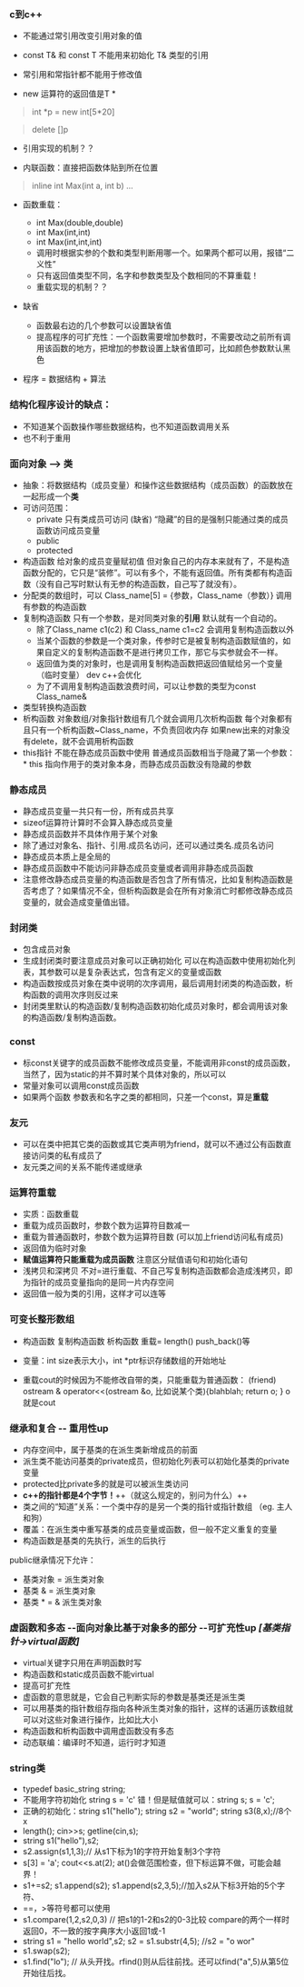 ### c到c++

* 不能通过常引用改变引用对象的值
* const T& 和 const T 不能用来初始化 T& 类型的引用


* 常引用和常指针都不能用于修改值
* new 运算符的返回值是T *
> int \*p = new int[5*20]

> delete []p

* 引用实现的机制？？

* 内联函数：直接把函数体贴到所在位置
> inline int Max(int a, int b) ...

* 函数重载：
    * int Max(double,double)
    * int Max(int,int)
    * int Max(int,int,int)
    * 调用时根据实参的个数和类型判断用哪一个。如果两个都可以用，报错“二义性”
    * 只有返回值类型不同，名字和参数类型及个数相同的不算重载！
    * 重载实现的机制？？

* 缺省
    * 函数最右边的几个参数可以设置缺省值
    * 提高程序的可扩充性：一个函数需要增加参数时，不需要改动之前所有调用该函数的地方，把增加的参数设置上缺省值即可，比如颜色参数默认黑色

* 程序 = 数据结构 + 算法

### 结构化程序设计的缺点：

* 不知道某个函数操作哪些数据结构，也不知道函数调用关系
* 也不利于重用

### 面向对象 —> 类
* 抽象：将数据结构（成员变量）和操作这些数据结构（成员函数）的函数放在一起形成一个**类**
* 可访问范围：
    * private 只有类成员可访问 (缺省) “隐藏”的目的是强制只能通过类的成员函数访问成员变量
    * public
    * protected
* 构造函数 给对象的成员变量赋初值 但对象自己的内存本来就有了，不是构造函数分配的，它只是“装修”。可以有多个，不能有返回值。所有类都有构造函数（没有自己写时默认有无参的构造函数，自己写了就没有）。
* 分配类的数组时，可以 Class\_name[5] = {参数，Class\_name（参数）} 调用有参数的构造函数
* 复制构造函数 只有一个参数，是对同类对象的**引用** 默认就有一个自动的。
    *  除了Class\_name c1(c2) 和 Class\_name c1=c2 会调用复制构造函数以外
    *  当某个函数的参数是一个类对象，传参时它是被复制构造函数赋值的，如果自定义的复制构造函数不是进行拷贝工作，那它与实参就会不一样。
    *  返回值为类的对象时，也是调用复制构造函数把返回值赋给另一个变量（临时变量） dev c++会优化
    *  为了不调用复制构造函数浪费时间，可以让参数的类型为const Class\_name&
* 类型转换构造函数
* 析构函数 对象数组/对象指针数组有几个就会调用几次析构函数 每个对象都有且只有一个析构函数~Class\_name，不负责回收内存 如果new出来的对象没有delete，就不会调用析构函数
* this指针 不能在静态成员函数中使用 普通成员函数相当于隐藏了第一个参数：* this 指向作用于的类对象本身，而静态成员函数没有隐藏的参数

### 静态成员
* 静态成员变量一共只有一份，所有成员共享
* sizeof运算符计算时不会算入静态成员变量
* 静态成员函数并不具体作用于某个对象
* 除了通过对象名、指针、引用.成员名访问，还可以通过类名.成员名访问
* 静态成员本质上是全局的
* 静态成员函数中不能访问非静态成员变量或者调用非静态成员函数
* 注意修改静态成员变量的构造函数是否包含了所有情况，比如复制构造函数是否考虑了？如果情况不全，但析构函数是会在所有对象消亡时都修改静态成员变量的，就会造成变量值出错。

### 封闭类
* 包含成员对象
* 生成封闭类时要注意成员对象可以正确初始化 可以在构造函数中使用初始化列表，其参数可以是复杂表达式，包含有定义的变量或函数
* 构造函数按成员对象在类中说明的次序调用，最后调用封闭类的构造函数，析构函数的调用次序则反过来
* 封闭类里默认的构造函数/复制构造函数初始化成员对象时，都会调用该对象的构造函数/复制构造函数。

### const
* 标const关键字的成员函数不能修改成员变量，不能调用非const的成员函数，当然了，因为static的并不算时某个具体对象的，所以可以
* 常量对象可以调用const成员函数
* 如果两个函数 参数表和名字之类的都相同，只差一个const，算是**重载**

### 友元
* 可以在类中把其它类的函数或其它类声明为friend，就可以不通过公有函数直接访问类的私有成员了
* 友元类之间的关系不能传递或继承


### 运算符重载
* 实质：函数重载
* 重载为成员函数时，参数个数为运算符目数减一
* 重载为普通函数时，参数个数为运算符目数 (可以加上friend访问私有成员)
* 返回值为临时对象
* **赋值运算符只能重载为成员函数** 注意区分赋值语句和初始化语句
* 浅拷贝和深拷贝 不对=进行重载、不自己写复制构造函数都会造成浅拷贝，即为指针的成员变量指向的是同一片内存空间
* 返回值一般为类的引用，这样才可以连等

### 可变长整形数组
* 构造函数 复制构造函数 析构函数 重载= length() push_back()等
* 变量：int size表示大小，int *ptr标识存储数组的开始地址

* 重载cout的时候因为不能修改自带的类，只能重载为普通函数： (friend) ostream & operator<<(ostream &o, 比如说某个类){blahblah; return o; } o就是cout

### 继承和复合 -- 重用性up
* 内存空间中，属于基类的在派生类新增成员的前面
* 派生类不能访问基类的private成员，但初始化列表可以初始化基类的private变量
* protected比private多的就是可以被派生类访问
* **c++的指针都是4个字节！**++（就这么规定的，别问为什么）++
* 类之间的“知道”关系：一个类中存的是另一个类的指针或指针数组 （eg. 主人和狗）
* 覆盖：在派生类中重写基类的成员变量或函数，但一般不定义重复的变量
* 构造函数是基类的先执行，派生的后执行

public继承情况下允许：
* 基类对象 = 派生类对象
* 基类 & = 派生类对象
* 基类 * = & 派生类对象

### 虚函数和多态 --面向对象比基于对象多的部分 --可扩充性up ***[基类指针->virtual函数]***
* virtual关键字只用在声明函数时写
* 构造函数和static成员函数不能virtual
* 提高可扩充性
* 虚函数的意思就是，它会自己判断实际的参数是基类还是派生类
* 可以用基类的指针数组存指向各种派生类对象的指针，这样的话遍历该数组就可以对这些对象进行操作，比如比大小
* 构造函数和析构函数中调用虚函数没有多态
* 动态联编：编译时不知道，运行时才知道

### string类
* typedef basic_string<char> string;
* 不能用字符初始化 string s = 'c' 错！但是赋值就可以：string s; s = 'c';
* 正确的初始化：string s1("hello"); string s2 = "world"; string s3(8,x);//8个x
* length(); cin>>s; getline(cin,s);
* string s1("hello"),s2;
* s2.assign(s1,1,3);// 从s1下标为1的字符开始复制3个字符
* s[3] = 'a'; cout<<s.at(2); at()会做范围检查，但下标运算不做，可能会越界！
* s1+=s2; s1.append(s2); s1.append(s2,3,5);//加入s2从下标3开始的5个字符、
* ==，>等符号都可以使用
* s1.compare(1,2,s2,0,3) // 把s1的1-2和s2的0-3比较 compare的两个一样时返回0，不一致的按字典序大小返回1或-1
* string s1 = "hello world",s2; s2 = s1.substr(4,5); //s2 = "o wor"
* s1.swap(s2); 
* s1.find("lo"); // 从头开找。rfind()则从后往前找。还可以find("a",5)从第5位开始往后找。
